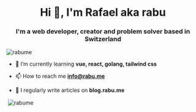 <h1 align="center">Hi 👋, I'm Rafael aka rabu</h1>
<h3 align="center">I'm a web developer, creator and problem solver based in Switzerland</h3>

<p align="left"> <img src="https://komarev.com/ghpvc/?username=rabume&label=Profile%20views&color=0e75b6&style=flat" alt="rabume" /> </p>

- 🌱 I’m currently learning **vue, react, golang, tailwind css**

- 📫 How to reach me **info@rabu.me**

- 📝 I regularly write articles on **blog.rabu.me**

<p>&nbsp;<img align="center" src="https://github-readme-stats.vercel.app/api?username=rabume&show_icons=true&locale=en&theme=transparent" alt="rabume" /></p>
